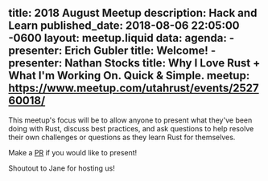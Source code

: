 title: 2018 August Meetup
description: Hack and Learn
published_date: 2018-08-06 22:05:00 -0600
layout: meetup.liquid
data:
  agenda:
    - presenter: Erich Gubler
      title: Welcome!
    - presenter: Nathan Stocks
      title: Why I Love Rust + What I'm Working On.  Quick & Simple.
  meetup: https://www.meetup.com/utahrust/events/252760018/
---

This meetup's focus will be to allow anyone to present what they've been doing with Rust, discuss best practices, and ask questions to help resolve their own challenges or questions as they learn Rust for themselves.

Make a
[PR](https://github.com/utah-rust/utah-rust.github.io/edit/source/events/2018-08-09-meetup-3-hack-and-learn.md)
if you would like to present!

Shoutout to Jane for hosting us!
